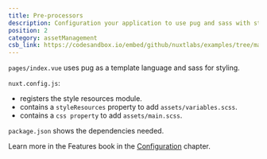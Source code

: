```yaml
---
title: Pre-processors
description: Configuration your application to use pug and sass with style resources to easily add variables to all components.
position: 2
category: assetManagement
csb_link: https://codesandbox.io/embed/github/nuxtlabs/examples/tree/master/asset-management/pre-processors?fontsize=14&hidenavigation=1&theme=dark&view=editor
---
```


<example-intro></example-intro>

`pages/index.vue` uses pug as a template language and sass for styling.

`nuxt.config.js`:

- registers the style resources module.
- contains a `styleResources` property to add `assets/variables.scss`.
- contains a `css property` to add `assets/main.scss`.

`package.json` shows the dependencies needed.

<base-alert type="next">

Learn more in the Features book in the [Configuration](/docs/2.x/features/configuration#pre-processors) chapter.

</base-alert>

<code-sandbox :src="csb_link"></code-sandbox>
